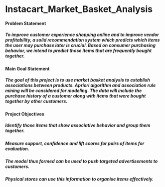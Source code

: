 # Instacart_Market_Basket_Analysis

#### Problem Statement
##### To improve customer experience shopping online and to improve vendor profitability, a solid recommendation system which predicts which items the user may purchase later is crucial. Based on consumer purchasing behavior, we intend to predict those items that are frequently bought together.

#### Main Goal Statement
##### The goal of this project is to use market basket analysis to establish associations between products. Apriori algorithm and association rule mining will be considered for modeling. The data will include the purchase history of a customer along with items that were bought together by other customers.

#### Project Objectives
##### Identify those items that show associative behavior and group them together.
##### Measure support, confidence and lift scores for pairs of items for evaluation.
##### The model thus formed can be used to push targeted advertisements to customers.
##### Physical stores can use this information to organise items effectively.



